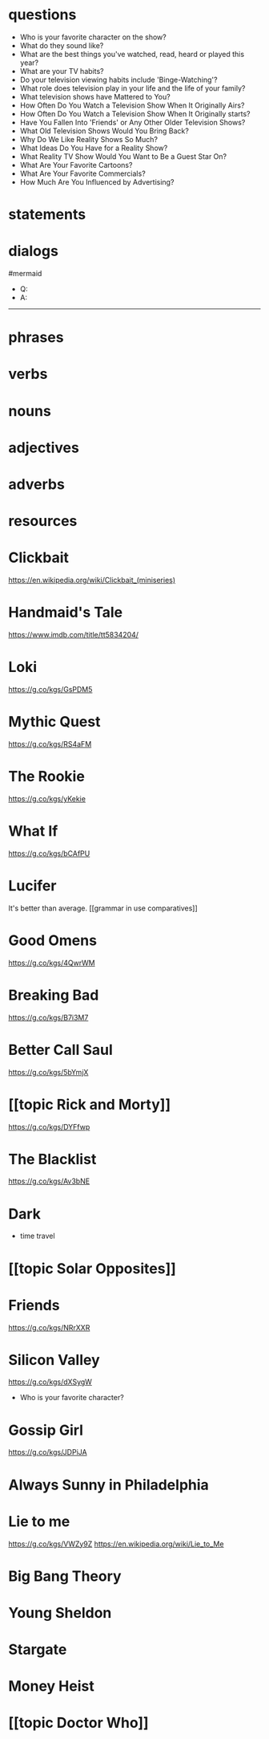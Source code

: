 # questions
- Who is your favorite character on the show?
- What do they sound like?
- What are the best things you've watched, read, heard or played this year?
- What are your TV habits?
- Do your television viewing habits include 'Binge-Watching'?
- What role does television play in your life and the life of your family?
- What television shows have Mattered to You?
- How Often Do You Watch a Television Show When It Originally Airs?
- How Often Do You Watch a Television Show When It Originally starts?
- Have You Fallen Into 'Friends' or Any Other Older Television Shows?
-  What Old Television Shows Would You Bring Back?
-  Why Do We Like Reality Shows So Much?
-  What Ideas Do You Have for a Reality Show?
-  What Reality TV Show Would You Want to Be a Guest Star On?
-  What Are Your Favorite Cartoons?
-  What Are Your Favorite Commercials?
-  How Much Are You Influenced by Advertising?

# statements

# dialogs
#mermaid 

- Q:
- A:

---

# phrases

# verbs

# nouns

# adjectives

# adverbs

# resources



# Clickbait
https://en.wikipedia.org/wiki/Clickbait_(miniseries)

# Handmaid's Tale
https://www.imdb.com/title/tt5834204/

# Loki
https://g.co/kgs/GsPDM5


# Mythic Quest
https://g.co/kgs/RS4aFM

# The Rookie
https://g.co/kgs/yKekie

# What If
https://g.co/kgs/bCAfPU

# Lucifer
It's better than average. [[grammar in use comparatives]]

# Good Omens
https://g.co/kgs/4QwrWM

# Breaking Bad
https://g.co/kgs/B7i3M7

# Better Call Saul
https://g.co/kgs/5bYmjX

# [[topic Rick and Morty]]
https://g.co/kgs/DYFfwp

# The Blacklist
https://g.co/kgs/Av3bNE

# Dark
- time travel
		
# [[topic Solar Opposites]]

# Friends
https://g.co/kgs/NRrXXR

# Silicon Valley
https://g.co/kgs/dXSygW

- Who is your favorite character?


# Gossip Girl
https://g.co/kgs/JDPiJA

# Always Sunny in Philadelphia

# Lie to me
https://g.co/kgs/VWZy9Z
https://en.wikipedia.org/wiki/Lie_to_Me

# Big Bang Theory

# Young Sheldon

# Stargate

# Money Heist


# [[topic Doctor Who]]